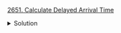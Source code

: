 [2651. Calculate Delayed Arrival Time](https://leetcode.com/contest/weekly-contest-342/problems/calculate-delayed-arrival-time/)

<details><summary>Solution</summary>

![](../../../../assets/2651.png)

</details>
